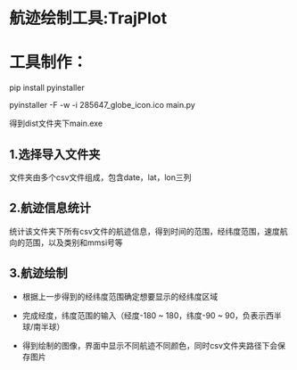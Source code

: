 # 航迹绘制工具:TrajPlot
# 工具制作：
pip install pyinstaller

pyinstaller -F -w -i 285647_globe_icon.ico main.py

得到dist文件夹下main.exe

## 1.选择导入文件夹

文件夹由多个csv文件组成，包含date，lat，lon三列

## 2.航迹信息统计

统计该文件夹下所有csv文件的航迹信息，得到时间的范围，经纬度范围，速度航向的范围，以及类别和mmsi号等

## 3.航迹绘制

+ 根据上一步得到的经纬度范围确定想要显示的经纬度区域

+ 完成经度，纬度范围的输入（经度-180 ~ 180，纬度-90 ~ 90，负表示西半球/南半球）

+ 得到绘制的图像，界面中显示不同航迹不同颜色，同时csv文件夹路径下会保存图片

  

